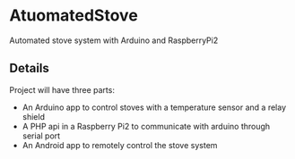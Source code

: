 # AtuomatedStove
Automated stove system with Arduino and RaspberryPi2

## Details 
Project will have three parts:
  * An Arduino app to control stoves with a temperature sensor and a relay shield
  * A PHP api in a Raspberry Pi2 to communicate with arduino through serial port 
  * An Android app to remotely control the stove system


  

